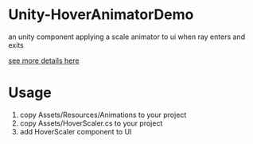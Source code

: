 # Unity-HoverAnimatorDemo
an unity component applying a scale animator to ui when ray enters and exits

[see more details here]()

# Usage
1. copy Assets/Resources/Animations to your project
2. copy Assets/HoverScaler.cs to your project
3. add HoverScaler component to UI